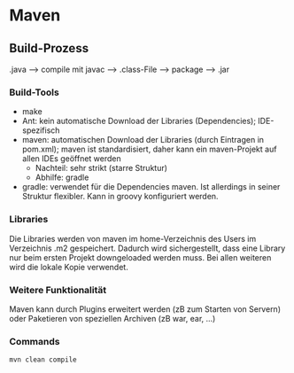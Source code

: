# Maven

## Build-Prozess

.java --> compile mit javac --> .class-File --> package --> .jar

### Build-Tools

- make
- Ant: kein automatische Download der Libraries (Dependencies); IDE-spezifisch
- maven: automatischen Download der Libraries (durch Eintragen in pom.xml); maven ist standardisiert, daher kann ein maven-Projekt auf allen IDEs geöffnet werden
  - Nachteil: sehr strikt (starre Struktur)
  - Abhilfe: gradle
- gradle: verwendet für die Dependencies maven. Ist allerdings in seiner Struktur flexibler. Kann in groovy konfiguriert werden.


### Libraries

Die Libraries werden von maven im home-Verzeichnis des Users im Verzeichnis .m2 gespeichert. Dadurch wird sichergestellt, dass eine Library nur beim ersten Projekt downgeloaded werden muss. Bei allen weiteren wird die lokale Kopie verwendet.


### Weitere Funktionalität

Maven kann durch Plugins erweitert werden (zB zum Starten von Servern) oder Paketieren von speziellen Archiven (zB war, ear, ...)

### Commands

```
mvn clean compile
```

